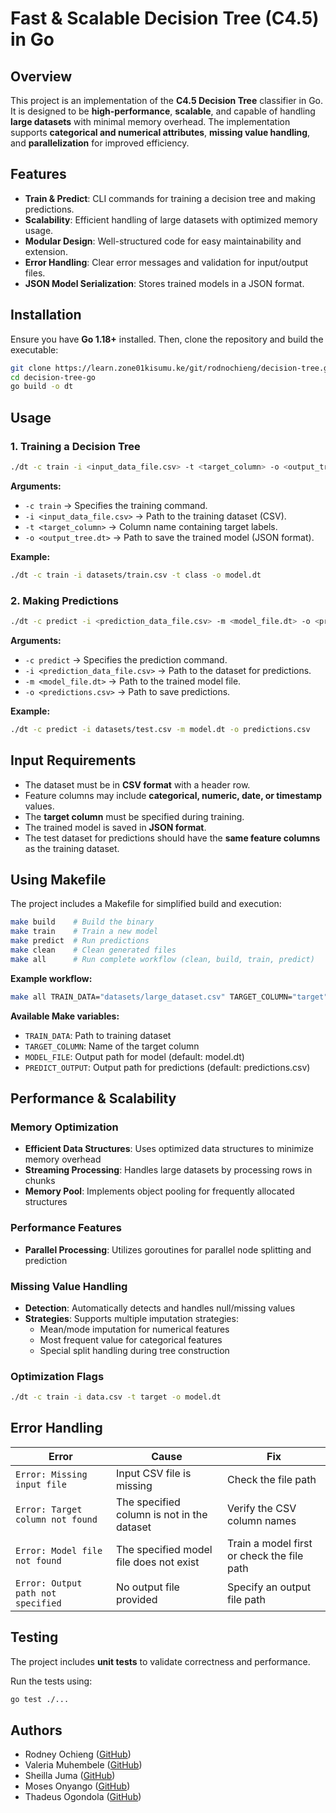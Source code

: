 # Fast & Scalable Decision Tree (C4.5) in Go

## Overview

This project is an implementation of the **C4.5 Decision Tree** classifier in Go. It is designed to be **high-performance**, **scalable**, and capable of handling **large datasets** with minimal memory overhead. The implementation supports **categorical and numerical attributes**, **missing value handling**, and **parallelization** for improved efficiency.

## Features

- **Train & Predict**: CLI commands for training a decision tree and making predictions.
- **Scalability**: Efficient handling of large datasets with optimized memory usage.
- **Modular Design**: Well-structured code for easy maintainability and extension.
- **Error Handling**: Clear error messages and validation for input/output files.
- **JSON Model Serialization**: Stores trained models in a JSON format.

## Installation

Ensure you have **Go 1.18+** installed. Then, clone the repository and build the executable:

```sh
git clone https://learn.zone01kisumu.ke/git/rodnochieng/decision-tree.git
cd decision-tree-go
go build -o dt
```

## Usage

### 1. Training a Decision Tree

```sh
./dt -c train -i <input_data_file.csv> -t <target_column> -o <output_tree.dt>
```

**Arguments:**
- `-c train` → Specifies the training command.
- `-i <input_data_file.csv>` → Path to the training dataset (CSV).
- `-t <target_column>` → Column name containing target labels.
- `-o <output_tree.dt>` → Path to save the trained model (JSON format).

**Example:**
```sh
./dt -c train -i datasets/train.csv -t class -o model.dt
```

### 2. Making Predictions

```sh
./dt -c predict -i <prediction_data_file.csv> -m <model_file.dt> -o <predictions.csv>
```

**Arguments:**
- `-c predict` → Specifies the prediction command.
- `-i <prediction_data_file.csv>` → Path to the dataset for predictions.
- `-m <model_file.dt>` → Path to the trained model file.
- `-o <predictions.csv>` → Path to save predictions.

**Example:**
```sh
./dt -c predict -i datasets/test.csv -m model.dt -o predictions.csv
```

## Input Requirements

- The dataset must be in **CSV format** with a header row.
- Feature columns may include **categorical, numeric, date, or timestamp** values.
- The **target column** must be specified during training.
- The trained model is saved in **JSON format**.
- The test dataset for predictions should have the **same feature columns** as the training dataset.

## Using Makefile

The project includes a Makefile for simplified build and execution:

```sh
make build    # Build the binary
make train    # Train a new model
make predict  # Run predictions
make clean    # Clean generated files
make all      # Run complete workflow (clean, build, train, predict)
```

**Example workflow:**
```sh
make all TRAIN_DATA="datasets/large_dataset.csv" TARGET_COLUMN="target"
```

**Available Make variables:**
- `TRAIN_DATA`: Path to training dataset
- `TARGET_COLUMN`: Name of the target column
- `MODEL_FILE`: Output path for model (default: model.dt)
- `PREDICT_OUTPUT`: Output path for predictions (default: predictions.csv)

## Performance & Scalability

### Memory Optimization
- **Efficient Data Structures**: Uses optimized data structures to minimize memory overhead
- **Streaming Processing**: Handles large datasets by processing rows in chunks
- **Memory Pool**: Implements object pooling for frequently allocated structures

### Performance Features
- **Parallel Processing**: Utilizes goroutines for parallel node splitting and prediction

### Missing Value Handling
- **Detection**: Automatically detects and handles null/missing values
- **Strategies**: Supports multiple imputation strategies:
  - Mean/mode imputation for numerical features
  - Most frequent value for categorical features
  - Special split handling during tree construction

### Optimization Flags
```sh
./dt -c train -i data.csv -t target -o model.dt 
```

## Error Handling

| Error | Cause | Fix |
|-------|-------|-----|
| `Error: Missing input file` | Input CSV file is missing | Check the file path |
| `Error: Target column not found` | The specified column is not in the dataset | Verify the CSV column names |
| `Error: Model file not found` | The specified model file does not exist | Train a model first or check the file path |
| `Error: Output path not specified` | No output file provided | Specify an output file path |

## Testing

The project includes **unit tests** to validate correctness and performance.

Run the tests using:

```sh
go test ./...
```

## Authors

- Rodney Ochieng ([GitHub](https://github.com/rodneyo1))
- Valeria Muhembele ([GitHub](https://github.com/anamivale))
- Sheilla Juma ([GitHub](https://github.com/a-j-sheilla))
- Moses Onyango ([GitHub](https://github.com/moseeh))
- Thadeus Ogondola ([GitHub](https://github.com/TMassive42))

